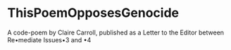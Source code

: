 # ThisPoemOpposesGenocide
A code-poem by Claire Carroll, published as a Letter to the Editor between Re•mediate Issues•3 and •4 
